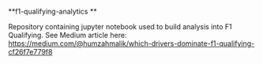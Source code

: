 **f1-qualifying-analytics
**

Repository containing jupyter notebook used to build analysis into F1 Qualifying. See Medium article here: https://medium.com/@humzahmalik/which-drivers-dominate-f1-qualifying-cf26f7e779f8
